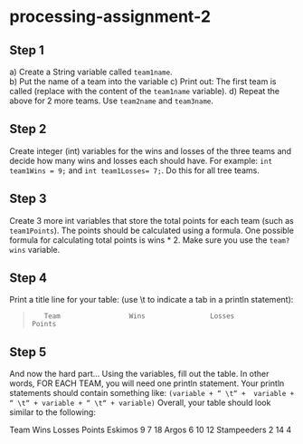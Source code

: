 # processing-assignment-2

## Step 1
a) Create a String variable called `team1name`.  
b) Put the name of a team into the variable
c) Print out: The first team is called (replace with the content of the `team1name` variable).
d) Repeat the above for 2 more teams. Use `team2name` and `team3name`.

## Step 2
Create integer (int) variables for the wins and losses of the three teams and decide how many wins and losses each should have. For example: `int team1Wins = 9;` and `int team1Losses= 7;`. Do this for all tree teams.

## Step 3
Create 3 more int variables that store the total points for each team (such as `team1Points`). The points should be calculated using a formula. One possible formula for calculating total points is wins * 2.  Make sure you use the `team?wins` variable.

## Step 4
Print a title line for your table: (use \t to indicate a tab in a println statement):
>        Team                 Wins                Losses                        Points

## Step 5
And now the hard part... Using the variables, fill out the table. In other words, FOR EACH TEAM, you will need one println statement.  Your println statements should contain something like: `(variable + “ \t“ +  variable + “ \t“ + variable + “ \t“ + variable)`
Overall, your table should look similar to the following:

Team                Wins                Losses                Points
Eskimos             9                   7                     18
Argos               6                   10                    12
Stampeeders         2                   14                    4
